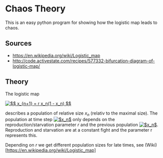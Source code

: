 # Chaos Theory
This is an easy python program for showing how the logistic map leads to chaos.

## Sources
- https://en.wikipedia.org/wiki/Logistic_map
- http://code.activestate.com/recipes/577332-bifurcation-diagram-of-logistic-map/

## Theory
The logistic map

<a href="https://www.codecogs.com/eqnedit.php?latex=$$&space;x_{n&plus;1}&space;=&space;r&space;x_n(1&space;-&space;x_n)&space;$$" target="_blank"><img src="https://latex.codecogs.com/gif.latex?$$&space;x_{n&plus;1}&space;=&space;r&space;x_n(1&space;-&space;x_n)&space;$$" title="$$ x_{n+1} = r x_n(1 - x_n) $$" /></a>

describes a population of relative size $x_n$ (relativ to the maximal size). 
The population at time step <a href="https://www.codecogs.com/eqnedit.php?latex=$x_{n+1}$" target="_blank"><img src="https://latex.codecogs.com/gif.latex?$x_n$" title="$x_n$" /></a> only depends on the reproduction/starvation parameter $r$ and the previous population <a href="https://www.codecogs.com/eqnedit.php?latex=$x_n$" target="_blank"><img src="https://latex.codecogs.com/gif.latex?$x_n$" title="$x_n$" /></a>.
Reproduction and starvation are at a constant fight and the parameter r represents this. 

Depending on $r$ we get different population sizes for late times, see (Wiki)[https://en.wikipedia.org/wiki/Logistic_map]
